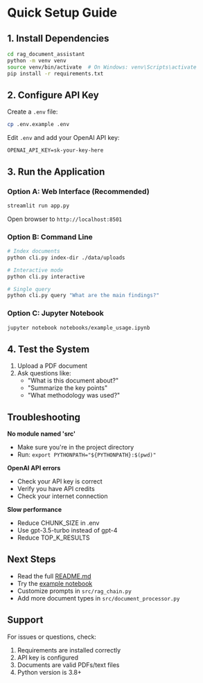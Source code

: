 # Quick Setup Guide

## 1. Install Dependencies

```bash
cd rag_document_assistant
python -m venv venv
source venv/bin/activate  # On Windows: venv\Scripts\activate
pip install -r requirements.txt
```

## 2. Configure API Key

Create a `.env` file:

```bash
cp .env.example .env
```

Edit `.env` and add your OpenAI API key:

```env
OPENAI_API_KEY=sk-your-key-here
```

## 3. Run the Application

### Option A: Web Interface (Recommended)

```bash
streamlit run app.py
```

Open browser to `http://localhost:8501`

### Option B: Command Line

```bash
# Index documents
python cli.py index-dir ./data/uploads

# Interactive mode
python cli.py interactive

# Single query
python cli.py query "What are the main findings?"
```

### Option C: Jupyter Notebook

```bash
jupyter notebook notebooks/example_usage.ipynb
```

## 4. Test the System

1. Upload a PDF document
2. Ask questions like:
   - "What is this document about?"
   - "Summarize the key points"
   - "What methodology was used?"

## Troubleshooting

**No module named 'src'**
- Make sure you're in the project directory
- Run: `export PYTHONPATH="${PYTHONPATH}:$(pwd)"`

**OpenAI API errors**
- Check your API key is correct
- Verify you have API credits
- Check your internet connection

**Slow performance**
- Reduce CHUNK_SIZE in .env
- Use gpt-3.5-turbo instead of gpt-4
- Reduce TOP_K_RESULTS

## Next Steps

- Read the full [README.md](README.md)
- Try the [example notebook](notebooks/example_usage.ipynb)
- Customize prompts in `src/rag_chain.py`
- Add more document types in `src/document_processor.py`

## Support

For issues or questions, check:
1. Requirements are installed correctly
2. API key is configured
3. Documents are valid PDFs/text files
4. Python version is 3.8+
